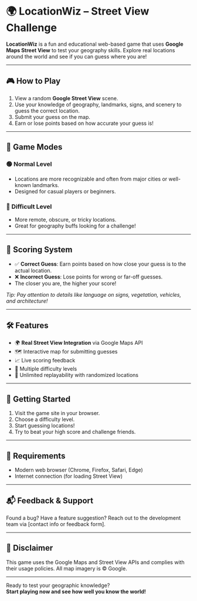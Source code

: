 # 🌍 LocationWiz – Street View Challenge

**LocationWiz** is a fun and educational web-based game that uses **Google Maps Street View** to test your geography skills. Explore real locations around the world and see if you can guess where you are!

---

## 🎮 How to Play

1. View a random **Google Street View** scene.
2. Use your knowledge of geography, landmarks, signs, and scenery to guess the correct location.
3. Submit your guess on the map.
4. Earn or lose points based on how accurate your guess is!

---

## 🧠 Game Modes

### 🟢 Normal Level
- Locations are more recognizable and often from major cities or well-known landmarks.
- Designed for casual players or beginners.

### 🔴 Difficult Level
- More remote, obscure, or tricky locations.
- Great for geography buffs looking for a challenge!

---

## 💯 Scoring System

- ✅ **Correct Guess**: Earn points based on how close your guess is to the actual location.
- ❌ **Incorrect Guess**: Lose points for wrong or far-off guesses.
- The closer you are, the higher your score!

*Tip: Pay attention to details like language on signs, vegetation, vehicles, and architecture!*

---

## 🛠️ Features

- 🌍 **Real Street View Integration** via Google Maps API
- 🗺️ Interactive map for submitting guesses
- 📈 Live scoring feedback
- 🎯 Multiple difficulty levels
- 🔁 Unlimited replayability with randomized locations

---

## 🚀 Getting Started

1. Visit the game site in your browser.
2. Choose a difficulty level.
3. Start guessing locations!
4. Try to beat your high score and challenge friends.

---

## 🧩 Requirements

- Modern web browser (Chrome, Firefox, Safari, Edge)
- Internet connection (for loading Street View)

---

## 📬 Feedback & Support

Found a bug? Have a feature suggestion? Reach out to the development team via [contact info or feedback form].

---

## 📌 Disclaimer

This game uses the Google Maps and Street View APIs and complies with their usage policies. All map imagery is © Google.

---

Ready to test your geographic knowledge?  
**Start playing now and see how well you know the world!**
